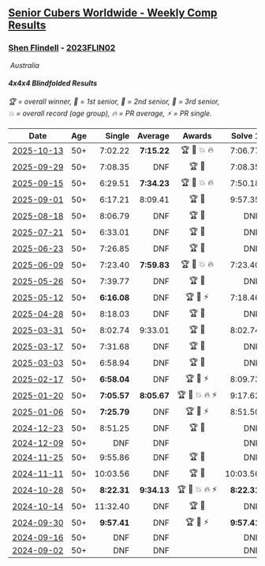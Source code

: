 <style>table {white-space: nowrap;}</style>
<link rel="stylesheet" type="text/css" href="/scw-comp/css/flags.css" />

## [Senior Cubers Worldwide - Weekly Comp Results](/scw-comp/results/)
### [Shen Flindell](README.md) - [2023FLIN02](https://www.worldcubeassociation.org/persons/2023FLIN02?event=444bf)

<i class="flag flag-AU" />&nbsp;Australia

#### 4x4x4 Blindfolded Results

<span style="white-space: nowrap;">🏆 = overall winner</span>, <span style="white-space: nowrap;">🥇 = 1st senior</span>, <span style="white-space: nowrap;">🥈 = 2nd senior</span>, <span style="white-space: nowrap;">🥉 = 3rd senior</span>, <span style="white-space: nowrap;">💥 = overall record (age group)</span>, <span style="white-space: nowrap;">🔥 = PR average</span>, <span style="white-space: nowrap;">⚡ = PR single</span>.

| Date | Age | Single | Average | Awards | Solve 1 | Solve 2 | Solve 3 | Video |
| :--: | :--: | --: | --: | :--: | --: | --: | --: | :-- |
| [2025-10-13](../../results/2025-10-13/444bf.md) | 50+ | 7:02.22 | **7:15.22** | 🏆 🥇 💥 🔥 | 7:06.77 | 7:02.22 | 7:36.68 | [Desktop](https://www.facebook.com/events/1202135511793512/permalink/1202933148380415) / [Mobile](https://m.facebook.com/events/1202135511793512?view=permalink&id=1202933148380415) |
| [2025-09-29](../../results/2025-09-29/444bf.md) | 50+ | 7:08.35 | DNF | 🏆 🥇 | 7:08.35 | DNF | DNF | [Desktop](https://www.facebook.com/events/2042507039488694/permalink/2053918871680844) / [Mobile](https://m.facebook.com/events/2042507039488694?view=permalink&id=2053918871680844) |
| [2025-09-15](../../results/2025-09-15/444bf.md) | 50+ | 6:29.51 | **7:34.23** | 🏆 🥇 💥 🔥 | 7:50.18 | 6:29.51 | 8:22.99 | [Desktop](https://www.facebook.com/events/738335735872971/permalink/739999509039927) / [Mobile](https://m.facebook.com/events/738335735872971?view=permalink&id=739999509039927) |
| [2025-09-01](../../results/2025-09-01/444bf.md) | 50+ | 6:17.21 | 8:09.41 | 🏆 🥇 | 9:57.35 | 6:17.21 | 8:13.67 | [Desktop](https://www.facebook.com/events/2034621967348093/permalink/2039657170177906) / [Mobile](https://m.facebook.com/events/2034621967348093?view=permalink&id=2039657170177906) |
| [2025-08-18](../../results/2025-08-18/444bf.md) | 50+ | 8:06.79 | DNF | 🏆 🥇 | DNF | 9:17.77 | 8:06.79 | [Desktop](https://www.facebook.com/events/1290118995660995/permalink/1297614548244773) / [Mobile](https://m.facebook.com/events/1290118995660995?view=permalink&id=1297614548244773) |
| [2025-07-21](../../results/2025-07-21/444bf.md) | 50+ | 6:33.01 | DNF | 🏆 🥇 | DNF | 6:33.01 | 7:58.61 | [Desktop](https://www.facebook.com/events/1794629137825918/permalink/1796990760923089) / [Mobile](https://m.facebook.com/events/1794629137825918?view=permalink&id=1796990760923089) |
| [2025-06-23](../../results/2025-06-23/444bf.md) | 50+ | 7:26.85 | DNF | 🏆 🥇 | DNF | 7:49.18 | 7:26.85 | [Desktop](https://www.facebook.com/events/994228242590739/permalink/997060962307467) / [Mobile](https://m.facebook.com/events/994228242590739?view=permalink&id=997060962307467) |
| [2025-06-09](../../results/2025-06-09/444bf.md) | 50+ | 7:23.40 | **7:59.83** | 🏆 🥇 💥 🔥 | 7:23.40 | 8:33.43 | 8:02.67 | [Desktop](https://www.facebook.com/events/1930079484462571/permalink/1935620300575156) / [Mobile](https://m.facebook.com/events/1930079484462571?view=permalink&id=1935620300575156) |
| [2025-05-26](../../results/2025-05-26/444bf.md) | 50+ | 7:39.77 | DNF | 🏆 🥇 | DNF | 7:39.77 | DNF | [Desktop](https://www.facebook.com/events/1664747170892797/permalink/1669712177062963) / [Mobile](https://m.facebook.com/events/1664747170892797?view=permalink&id=1669712177062963) |
| [2025-05-12](../../results/2025-05-12/444bf.md) | 50+ | **6:16.08** | DNF | 🏆 🥇 ⚡ | 7:18.46 | DNF | **6:16.08** | [Desktop](https://www.facebook.com/events/1722619755355276/permalink/1724692981814620) / [Mobile](https://m.facebook.com/events/1722619755355276?view=permalink&id=1724692981814620) |
| [2025-04-28](../../results/2025-04-28/444bf.md) | 50+ | 8:18.03 | DNF | 🏆 🥇 | DNF | 8:18.03 | DNF | [Desktop](https://www.facebook.com/events/1232268805133816/permalink/1240618157632214) / [Mobile](https://m.facebook.com/events/1232268805133816?view=permalink&id=1240618157632214) |
| [2025-03-31](../../results/2025-03-31/444bf.md) | 50+ | 8:02.74 | 9:33.01 | 🏆 🥇 | 8:02.74 | 9:21.35 | 11:14.95 | [Desktop](https://www.facebook.com/events/2866513110195828/permalink/2867786010068538) / [Mobile](https://m.facebook.com/events/2866513110195828?view=permalink&id=2867786010068538) |
| [2025-03-17](../../results/2025-03-17/444bf.md) | 50+ | 7:31.68 | DNF | 🏆 🥇 | DNF | 7:31.68 | DNF | [Desktop](https://www.facebook.com/events/1372090167018876/permalink/1374709696756923) / [Mobile](https://m.facebook.com/events/1372090167018876?view=permalink&id=1374709696756923) |
| [2025-03-03](../../results/2025-03-03/444bf.md) | 50+ | 6:58.94 | DNF | 🏆 🥇 | DNF | 6:58.94 | DNF | [Desktop](https://www.facebook.com/events/3961748167376856/permalink/3964602123758127) / [Mobile](https://m.facebook.com/events/3961748167376856?view=permalink&id=3964602123758127) |
| [2025-02-17](../../results/2025-02-17/444bf.md) | 50+ | **6:58.04** | DNF | 🏆 🥇 ⚡ | 8:09.73 | DNF | **6:58.04** | [Desktop](https://www.facebook.com/745394767/videos/631399412818858) / [Mobile](https://m.facebook.com/745394767/videos/631399412818858) |
| [2025-01-20](../../results/2025-01-20/444bf.md) | 50+ | **7:05.57** | **8:05.67** | 🏆 🥇 💥 🔥 ⚡ | 9:17.62 | 7:53.81 | **7:05.57** | [Desktop](https://www.facebook.com/745394767/videos/636282478902918) / [Mobile](https://m.facebook.com/745394767/videos/636282478902918) |
| [2025-01-06](../../results/2025-01-06/444bf.md) | 50+ | **7:25.79** | DNF | 🏆 🥇 ⚡ | 8:51.50 | **7:25.79** | DNF | [Desktop](https://www.facebook.com/745394767/videos/479985725123574) / [Mobile](https://m.facebook.com/745394767/videos/479985725123574) |
| [2024-12-23](../../results/2024-12-23/444bf.md) | 50+ | 8:51.25 | DNF | 🏆 🥇 | DNF | DNF | 8:51.25 | [Desktop](https://www.facebook.com/745394767/videos/2806564949518221) / [Mobile](https://m.facebook.com/745394767/videos/2806564949518221) |
| [2024-12-09](../../results/2024-12-09/444bf.md) | 50+ | DNF | DNF |  | DNF | DNF | DNF | [Desktop](https://www.facebook.com/events/553095514206807/permalink/555675277282164) / [Mobile](https://m.facebook.com/events/553095514206807?view=permalink&id=555675277282164) |
| [2024-11-25](../../results/2024-11-25/444bf.md) | 50+ | 9:55.86 | DNF | 🏆 🥇 | DNF | DNF | 9:55.86 | [Desktop](https://www.facebook.com/events/1082790186973276/permalink/1083544890231139) / [Mobile](https://m.facebook.com/events/1082790186973276?view=permalink&id=1083544890231139) |
| [2024-11-11](../../results/2024-11-11/444bf.md) | 50+ | 10:03.56 | DNF | 🏆 🥇 | 10:03.56 | DNF | DNF | [Desktop](https://www.facebook.com/745394767/videos/1309298773534995) / [Mobile](https://m.facebook.com/745394767/videos/1309298773534995) |
| [2024-10-28](../../results/2024-10-28/444bf.md) | 50+ | **8:22.31** | **9:34.13** | 🏆 🥇 💥 🔥 ⚡ | **8:22.31** | 10:37.57 | 9:42.52 | [Desktop](https://www.facebook.com/745394767/videos/1701401697383344) / [Mobile](https://m.facebook.com/745394767/videos/1701401697383344) |
| [2024-10-14](../../results/2024-10-14/444bf.md) | 50+ | 11:32.40 | DNF | 🏆 🥇 | DNF | DNF | 11:32.40 | [Desktop](https://www.facebook.com/745394767/videos/2310454392621107) / [Mobile](https://m.facebook.com/745394767/videos/2310454392621107) |
| [2024-09-30](../../results/2024-09-30/444bf.md) | 50+ | **9:57.41** | DNF | 🏆 🥇 ⚡ | **9:57.41** | DNF | DNF | [Desktop](https://www.facebook.com/745394767/videos/910810047614972) / [Mobile](https://m.facebook.com/745394767/videos/910810047614972) |
| [2024-09-16](../../results/2024-09-16/444bf.md) | 50+ | DNF | DNF |  | DNF | DNF | DNF | [Desktop](https://www.facebook.com/745394767/videos/412811598179461) / [Mobile](https://m.facebook.com/745394767/videos/412811598179461) |
| [2024-09-02](../../results/2024-09-02/444bf.md) | 50+ | DNF | DNF |  | DNF | DNF | DNF | [Desktop](https://www.facebook.com/745394767/videos/1910912052727566) / [Mobile](https://m.facebook.com/745394767/videos/1910912052727566) |


<!-- Global site tag (gtag.js) - Google Analytics -->
<script async src="https://www.googletagmanager.com/gtag/js?id=UA-86348435-3"></script>
<script>window.dataLayer = window.dataLayer || []; function gtag() {dataLayer.push(arguments);} gtag('js', new Date()); gtag('config', 'UA-86348435-3');</script>
